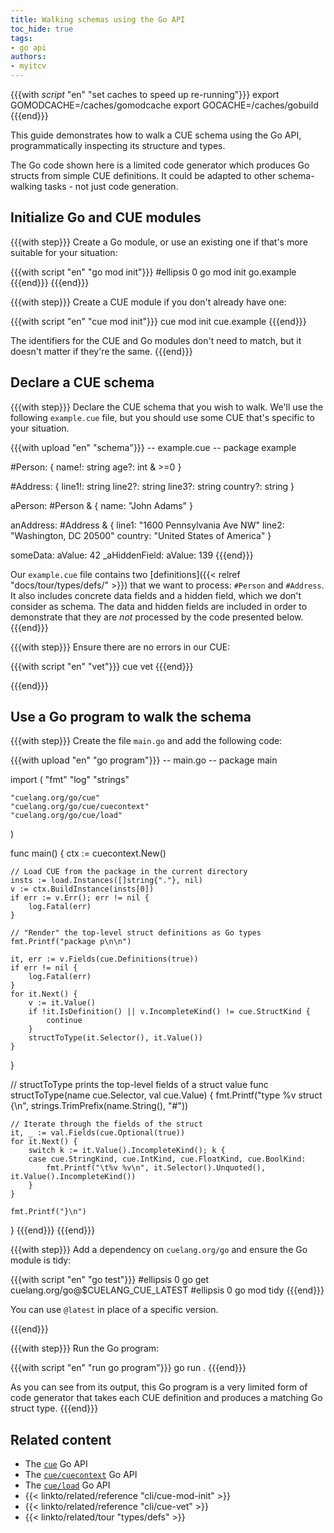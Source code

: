```yaml
---
title: Walking schemas using the Go API
toc_hide: true
tags:
- go api
authors:
- myitcv
---
```


{{{with _script_ "en" "set caches to speed up re-running"}}}
export GOMODCACHE=/caches/gomodcache
export GOCACHE=/caches/gobuild
{{{end}}}

This guide demonstrates how to walk a CUE schema using the Go API,
programmatically inspecting its structure and types.

The Go code shown here is a limited code generator which produces Go structs
from simple CUE definitions.
It could be adapted to other schema-walking tasks - not just code generation.

## Initialize Go and CUE modules

{{{with step}}}
Create a Go module, or use an existing one if that's more suitable for your situation:

{{{with script "en" "go mod init"}}}
#ellipsis 0
go mod init go.example
{{{end}}}
{{{end}}}

{{{with step}}}
Create a CUE module if you don't already have one:

{{{with script "en" "cue mod init"}}}
cue mod init cue.example
{{{end}}}

The identifiers for the CUE and Go modules don't need to match, but it doesn't
matter if they're the same.
{{{end}}}

## Declare a CUE schema

{{{with step}}}
Declare the CUE schema that you wish to walk.
We'll use the following `example.cue` file,
but you should use some CUE that's specific to your situation.

{{{with upload "en" "schema"}}}
-- example.cue --
package example

#Person: {
	name!: string
	age?:  int & >=0
}

#Address: {
	line1!:   string
	line2?:   string
	line3?:   string
	country?: string
}

aPerson: #Person & {
	name: "John Adams"
}

anAddress: #Address & {
	line1:   "1600 Pennsylvania Ave NW"
	line2:   "Washington, DC 20500"
	country: "United States of America"
}

someData: aValue:      42
_aHiddenField: aValue: 139
{{{end}}}

Our `example.cue` file contains two
[definitions]({{< relref "docs/tour/types/defs/" >}}) that we want to process:
`#Person` and `#Address`.
It also includes concrete data fields and a hidden field,
which we don't consider as schema. The data and hidden fields are included in
order to demonstrate that they are *not* processed by the code presented below.
{{{end}}}

{{{with step}}}
Ensure there are no errors in our CUE:

{{{with script "en" "vet"}}}
cue vet
{{{end}}}

{{{end}}}

## Use a Go program to walk the schema

{{{with step}}}
Create the file `main.go` and add the following code:

{{{with upload "en" "go program"}}}
-- main.go --
package main

import (
	"fmt"
	"log"
	"strings"

	"cuelang.org/go/cue"
	"cuelang.org/go/cue/cuecontext"
	"cuelang.org/go/cue/load"
)

func main() {
	ctx := cuecontext.New()

	// Load CUE from the package in the current directory
	insts := load.Instances([]string{"."}, nil)
	v := ctx.BuildInstance(insts[0])
	if err := v.Err(); err != nil {
		log.Fatal(err)
	}

	// "Render" the top-level struct definitions as Go types
	fmt.Printf("package p\n\n")

	it, err := v.Fields(cue.Definitions(true))
	if err != nil {
		log.Fatal(err)
	}
	for it.Next() {
		v := it.Value()
		if !it.IsDefinition() || v.IncompleteKind() != cue.StructKind {
			continue
		}
		structToType(it.Selector(), it.Value())
	}
}

// structToType prints the top-level fields of a struct value
func structToType(name cue.Selector, val cue.Value) {
	fmt.Printf("type %v struct {\n", strings.TrimPrefix(name.String(), "#"))

	// Iterate through the fields of the struct
	it, _ := val.Fields(cue.Optional(true))
	for it.Next() {
		switch k := it.Value().IncompleteKind(); k {
		case cue.StringKind, cue.IntKind, cue.FloatKind, cue.BoolKind:
			fmt.Printf("\t%v %v\n", it.Selector().Unquoted(), it.Value().IncompleteKind())
		}
	}

	fmt.Printf("}\n")
}
{{{end}}}
{{{end}}}

{{{with step}}}
Add a dependency on `cuelang.org/go` and ensure the Go module is tidy:

{{{with script "en" "go test"}}}
#ellipsis 0
go get cuelang.org/go@$CUELANG_CUE_LATEST
#ellipsis 0
go mod tidy
{{{end}}}

You can use `@latest` in place of a specific version.

{{{end}}}

{{{with step}}}
Run the Go program:

{{{with script "en" "run go program"}}}
go run .
{{{end}}}

As you can see from its output, this Go program is a very limited form of code
generator that takes each CUE definition and produces a matching Go struct type.
{{{end}}}

## Related content

- The [`cue`](https://pkg.go.dev/cuelang.org/go/cue) Go API
- The [`cue/cuecontext`](https://pkg.go.dev/cuelang.org/go/cue/cuecontext) Go API
- The [`cue/load`](https://pkg.go.dev/cuelang.org/go/cue/load) Go API
- {{< linkto/related/reference "cli/cue-mod-init" >}}
- {{< linkto/related/reference "cli/cue-vet" >}}
- {{< linkto/related/tour "types/defs" >}}

